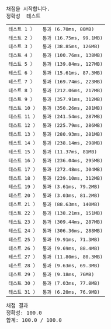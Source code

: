 <pre class="console-content"><div></div><div class="console-heading">채점을 시작합니다.</div><div class="console-message">정확성  테스트</div><table class="console-test-group" data-category="correctness"><tbody><tr data-testcase-id="88232"><td valign="top" class="td-label">테스트 1 <span>〉</span></td><td class="result passed">통과 (6.70ms, 80MB)</td></tr><tr data-testcase-id="88233"><td valign="top" class="td-label">테스트 2 <span>〉</span></td><td class="result passed">통과 (16.75ms, 99.1MB)</td></tr><tr data-testcase-id="88234"><td valign="top" class="td-label">테스트 3 <span>〉</span></td><td class="result passed">통과 (38.85ms, 126MB)</td></tr><tr data-testcase-id="88235"><td valign="top" class="td-label">테스트 4 <span>〉</span></td><td class="result passed">통과 (100.76ms, 138MB)</td></tr><tr data-testcase-id="88236"><td valign="top" class="td-label">테스트 5 <span>〉</span></td><td class="result passed">통과 (139.84ms, 127MB)</td></tr><tr data-testcase-id="88237"><td valign="top" class="td-label">테스트 6 <span>〉</span></td><td class="result passed">통과 (15.61ms, 87.3MB)</td></tr><tr data-testcase-id="88238"><td valign="top" class="td-label">테스트 7 <span>〉</span></td><td class="result passed">통과 (169.74ms, 223MB)</td></tr><tr data-testcase-id="88239"><td valign="top" class="td-label">테스트 8 <span>〉</span></td><td class="result passed">통과 (212.06ms, 217MB)</td></tr><tr data-testcase-id="88240"><td valign="top" class="td-label">테스트 9 <span>〉</span></td><td class="result passed">통과 (357.91ms, 312MB)</td></tr><tr data-testcase-id="88241"><td valign="top" class="td-label">테스트 10 <span>〉</span></td><td class="result passed">통과 (350.26ms, 281MB)</td></tr><tr data-testcase-id="88242"><td valign="top" class="td-label">테스트 11 <span>〉</span></td><td class="result passed">통과 (241.54ms, 287MB)</td></tr><tr data-testcase-id="88243"><td valign="top" class="td-label">테스트 12 <span>〉</span></td><td class="result passed">통과 (225.79ms, 286MB)</td></tr><tr data-testcase-id="88244"><td valign="top" class="td-label">테스트 13 <span>〉</span></td><td class="result passed">통과 (280.93ms, 281MB)</td></tr><tr data-testcase-id="88245"><td valign="top" class="td-label">테스트 14 <span>〉</span></td><td class="result passed">통과 (238.14ms, 298MB)</td></tr><tr data-testcase-id="88246"><td valign="top" class="td-label">테스트 15 <span>〉</span></td><td class="result passed">통과 (11.37ms, 81MB)</td></tr><tr data-testcase-id="88247"><td valign="top" class="td-label">테스트 16 <span>〉</span></td><td class="result passed">통과 (236.04ms, 295MB)</td></tr><tr data-testcase-id="88248"><td valign="top" class="td-label">테스트 17 <span>〉</span></td><td class="result passed">통과 (272.48ms, 304MB)</td></tr><tr data-testcase-id="88249"><td valign="top" class="td-label">테스트 18 <span>〉</span></td><td class="result passed">통과 (239.10ms, 312MB)</td></tr><tr data-testcase-id="88250"><td valign="top" class="td-label">테스트 19 <span>〉</span></td><td class="result passed">통과 (3.61ms, 79.2MB)</td></tr><tr data-testcase-id="88251"><td valign="top" class="td-label">테스트 20 <span>〉</span></td><td class="result passed">통과 (3.03ms, 81.2MB)</td></tr><tr data-testcase-id="88252"><td valign="top" class="td-label">테스트 21 <span>〉</span></td><td class="result passed">통과 (88.63ms, 140MB)</td></tr><tr data-testcase-id="88253"><td valign="top" class="td-label">테스트 22 <span>〉</span></td><td class="result passed">통과 (138.21ms, 151MB)</td></tr><tr data-testcase-id="88254"><td valign="top" class="td-label">테스트 23 <span>〉</span></td><td class="result passed">통과 (309.44ms, 287MB)</td></tr><tr data-testcase-id="88255"><td valign="top" class="td-label">테스트 24 <span>〉</span></td><td class="result passed">통과 (306.36ms, 288MB)</td></tr><tr data-testcase-id="88256"><td valign="top" class="td-label">테스트 25 <span>〉</span></td><td class="result passed">통과 (9.91ms, 71.3MB)</td></tr><tr data-testcase-id="88257"><td valign="top" class="td-label">테스트 26 <span>〉</span></td><td class="result passed">통과 (9.69ms, 88.4MB)</td></tr><tr data-testcase-id="88258"><td valign="top" class="td-label">테스트 27 <span>〉</span></td><td class="result passed">통과 (11.80ms, 80.3MB)</td></tr><tr data-testcase-id="88259"><td valign="top" class="td-label">테스트 28 <span>〉</span></td><td class="result passed">통과 (9.63ms, 69.3MB)</td></tr><tr data-testcase-id="88260"><td valign="top" class="td-label">테스트 29 <span>〉</span></td><td class="result passed">통과 (9.18ms, 76MB)</td></tr><tr data-testcase-id="88261"><td valign="top" class="td-label">테스트 30 <span>〉</span></td><td class="result passed">통과 (7.03ms, 77.8MB)</td></tr><tr data-testcase-id="88262"><td valign="top" class="td-label">테스트 31 <span>〉</span></td><td class="result passed">통과 (6.20ms, 76.9MB)</td></tr></tbody></table><div class="console-heading">채점 결과</div><div class="console-message">정확성: 100.0</div><div class="console-message">합계: 100.0 / 100.0</div></pre>
